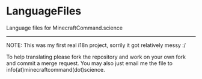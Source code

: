 # LanguageFiles
Language files for MinecraftCommand.science

---

NOTE: This was my first real i18n project, sorrily it got relatively messy :/

To help translating please fork the repository and work on your own fork and commit a merge request. You may 
also just email me the file to info(at)minecraftcommand(dot)science.
